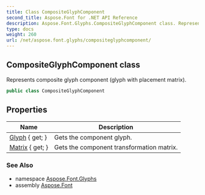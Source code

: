 ```yaml
---
title: Class CompositeGlyphComponent
second_title: Aspose.Font for .NET API Reference
description: Aspose.Font.Glyphs.CompositeGlyphComponent class. Represents composite glyph component glyph with placement matrix
type: docs
weight: 260
url: /net/aspose.font.glyphs/compositeglyphcomponent/
---
```

## CompositeGlyphComponent class

Represents composite glyph component (glyph with placement matrix).

```csharp
public class CompositeGlyphComponent
```

## Properties

| Name | Description |
| --- | --- |
| [Glyph](../../aspose.font.glyphs/compositeglyphcomponent/glyph/) { get; } | Gets the component glyph. |
| [Matrix](../../aspose.font.glyphs/compositeglyphcomponent/matrix/) { get; } | Gets the component transformation matrix. |

### See Also

* namespace [Aspose.Font.Glyphs](../../aspose.font.glyphs/)
* assembly [Aspose.Font](../../)


